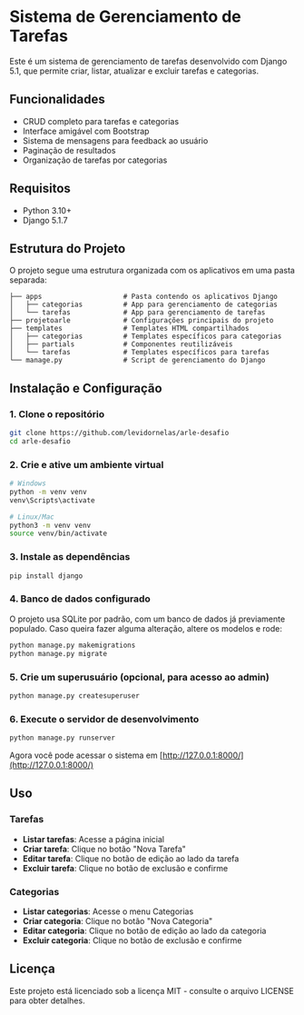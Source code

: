 # Sistema de Gerenciamento de Tarefas

Este é um sistema de gerenciamento de tarefas desenvolvido com Django 5.1, que permite criar, listar, atualizar e excluir tarefas e categorias.

## Funcionalidades

- CRUD completo para tarefas e categorias
- Interface amigável com Bootstrap
- Sistema de mensagens para feedback ao usuário
- Paginação de resultados
- Organização de tarefas por categorias

## Requisitos

- Python 3.10+
- Django 5.1.7

## Estrutura do Projeto

O projeto segue uma estrutura organizada com os aplicativos em uma pasta separada:

```
├── apps                    # Pasta contendo os aplicativos Django
│   ├── categorias          # App para gerenciamento de categorias
│   └── tarefas             # App para gerenciamento de tarefas
├── projetoarle             # Configurações principais do projeto
├── templates               # Templates HTML compartilhados
│   ├── categorias          # Templates específicos para categorias
│   ├── partials            # Componentes reutilizáveis
│   └── tarefas             # Templates específicos para tarefas
└── manage.py               # Script de gerenciamento do Django
```

## Instalação e Configuração

### 1. Clone o repositório

```bash
git clone https://github.com/levidornelas/arle-desafio
cd arle-desafio
```

### 2. Crie e ative um ambiente virtual

```bash
# Windows
python -m venv venv
venv\Scripts\activate

# Linux/Mac
python3 -m venv venv
source venv/bin/activate
```

### 3. Instale as dependências

```bash
pip install django
```

### 4. Banco de dados configurado

O projeto usa SQLite por padrão, com um banco de dados já previamente populado. Caso queira fazer alguma alteração, altere os modelos e rode:

```bash
python manage.py makemigrations
python manage.py migrate
```

### 5. Crie um superusuário (opcional, para acesso ao admin)

```bash
python manage.py createsuperuser
```

### 6. Execute o servidor de desenvolvimento

```bash
python manage.py runserver
```

Agora você pode acessar o sistema em [http://127.0.0.1:8000/](http://127.0.0.1:8000/)

## Uso

### Tarefas

- **Listar tarefas**: Acesse a página inicial
- **Criar tarefa**: Clique no botão "Nova Tarefa"
- **Editar tarefa**: Clique no botão de edição ao lado da tarefa
- **Excluir tarefa**: Clique no botão de exclusão e confirme

### Categorias

- **Listar categorias**: Acesse o menu Categorias
- **Criar categoria**: Clique no botão "Nova Categoria"
- **Editar categoria**: Clique no botão de edição ao lado da categoria
- **Excluir categoria**: Clique no botão de exclusão e confirme


## Licença

Este projeto está licenciado sob a licença MIT - consulte o arquivo LICENSE para obter detalhes.
